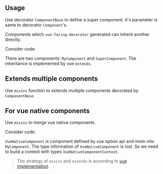 ## Usage

Use decorator `ComponentBase` to define a super component. It's parameter is same to decorator `Component`'s.

Components which `vue-facing-decorator` generated can inherit another directly.

Consider code:

[](./code-example.ts ':include :type=code typescript')

There are two components: `MyComponent` and `SuperComponent`. The inheritance is implemented by vue `extends`.

## Extends multiple components

Use `mixins` function to extends multiple components decorated by `ComponentBase`.

[](./code-mixins-function.ts ':include :type=code typescript')


## For vue native components

Use `mixins` to merge vue native components.

Consider code:

[](./code-native.ts ':include :type=code typescript')

`VueNativeComponent` is component defined by vue option api and mixin into `MyComponent`. The type information of `VueNativeComponent` is lost. So we need to build a context with types `VueNativeComponentContext`.

> The strategy of `mixins` and `extends` is according to [vue implementation](https://vuejs.org/api/options-composition.html#extends).